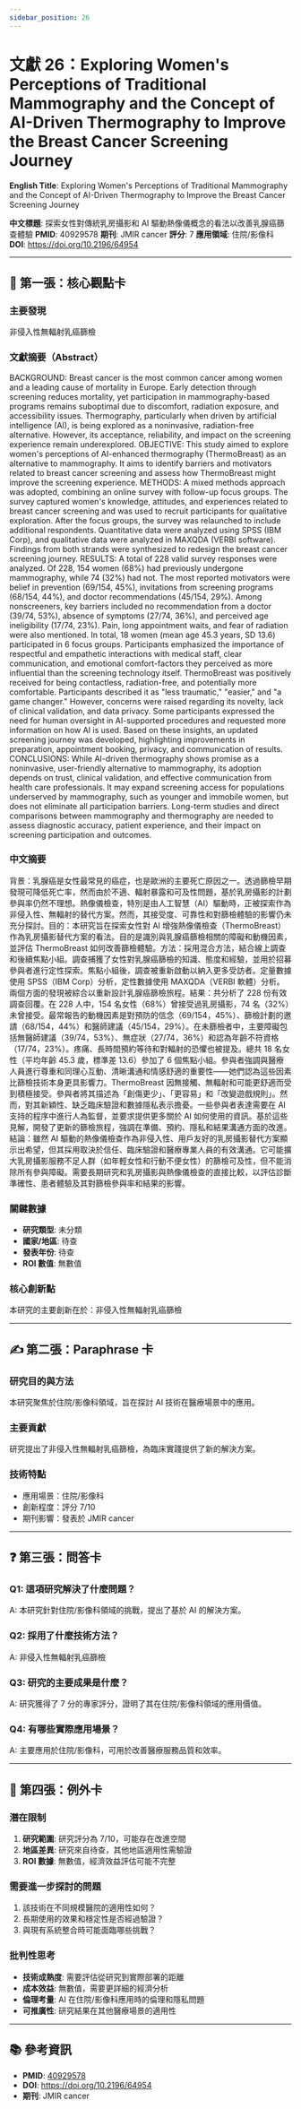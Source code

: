 ```yaml
---
sidebar_position: 26
---
```


# 文獻 26：Exploring Women's Perceptions of Traditional Mammography and the Concept of AI-Driven Thermography to Improve the Breast Cancer Screening Journey

**English Title**: Exploring Women's Perceptions of Traditional Mammography and the Concept of AI-Driven Thermography to Improve the Breast Cancer Screening Journey

**中文標題**: 探索女性對傳統乳房攝影和 AI 驅動熱像儀概念的看法以改善乳腺癌篩查體驗
**PMID**: 40929578
**期刊**: JMIR cancer
**評分**: 7
**應用領域**: 住院/影像科
**DOI**: https://doi.org/10.2196/64954

---

## 📌 第一張：核心觀點卡

### 主要發現
非侵入性無輻射乳癌篩檢

### 文獻摘要（Abstract）
BACKGROUND: Breast cancer is the most common cancer among women and a leading cause of mortality in Europe. Early detection through screening reduces mortality, yet participation in mammography-based programs remains suboptimal due to discomfort, radiation exposure, and accessibility issues. Thermography, particularly when driven by artificial intelligence (AI), is being explored as a noninvasive, radiation-free alternative. However, its acceptance, reliability, and impact on the screening experience remain underexplored. OBJECTIVE: This study aimed to explore women's perceptions of AI-enhanced thermography (ThermoBreast) as an alternative to mammography. It aims to identify barriers and motivators related to breast cancer screening and assess how ThermoBreast might improve the screening experience. METHODS: A mixed methods approach was adopted, combining an online survey with follow-up focus groups. The survey captured women's knowledge, attitudes, and experiences related to breast cancer screening and was used to recruit participants for qualitative exploration. After the focus groups, the survey was relaunched to include additional respondents. Quantitative data were analyzed using SPSS (IBM Corp), and qualitative data were analyzed in MAXQDA (VERBI software). Findings from both strands were synthesized to redesign the breast cancer screening journey. RESULTS: A total of 228 valid survey responses were analyzed. Of 228, 154 women (68%) had previously undergone mammography, while 74 (32%) had not. The most reported motivators were belief in prevention (69/154, 45%), invitations from screening programs (68/154, 44%), and doctor recommendations (45/154, 29%). Among nonscreeners, key barriers included no recommendation from a doctor (39/74, 53%), absence of symptoms (27/74, 36%), and perceived age ineligibility (17/74, 23%). Pain, long appointment waits, and fear of radiation were also mentioned. In total, 18 women (mean age 45.3 years, SD 13.6) participated in 6 focus groups. Participants emphasized the importance of respectful and empathetic interactions with medical staff, clear communication, and emotional comfort-factors they perceived as more influential than the screening technology itself. ThermoBreast was positively received for being contactless, radiation-free, and potentially more comfortable. Participants described it as "less traumatic," "easier," and "a game changer." However, concerns were raised regarding its novelty, lack of clinical validation, and data privacy. Some participants expressed the need for human oversight in AI-supported procedures and requested more information on how AI is used. Based on these insights, an updated screening journey was developed, highlighting improvements in preparation, appointment booking, privacy, and communication of results. CONCLUSIONS: While AI-driven thermography shows promise as a noninvasive, user-friendly alternative to mammography, its adoption depends on trust, clinical validation, and effective communication from health care professionals. It may expand screening access for populations underserved by mammography, such as younger and immobile women, but does not eliminate all participation barriers. Long-term studies and direct comparisons between mammography and thermography are needed to assess diagnostic accuracy, patient experience, and their impact on screening participation and outcomes.

### 中文摘要
背景：乳腺癌是女性最常見的癌症，也是歐洲的主要死亡原因之一。透過篩檢早期發現可降低死亡率，然而由於不適、輻射暴露和可及性問題，基於乳房攝影的計劃參與率仍然不理想。熱像儀檢查，特別是由人工智慧（AI）驅動時，正被探索作為非侵入性、無輻射的替代方案。然而，其接受度、可靠性和對篩檢體驗的影響仍未充分探討。目的：本研究旨在探索女性對 AI 增強熱像儀檢查（ThermoBreast）作為乳房攝影替代方案的看法。目的是識別與乳腺癌篩檢相關的障礙和動機因素，並評估 ThermoBreast 如何改善篩檢體驗。方法：採用混合方法，結合線上調查和後續焦點小組。調查捕獲了女性對乳腺癌篩檢的知識、態度和經驗，並用於招募參與者進行定性探索。焦點小組後，調查被重新啟動以納入更多受訪者。定量數據使用 SPSS（IBM Corp）分析，定性數據使用 MAXQDA（VERBI 軟體）分析。兩個方面的發現被綜合以重新設計乳腺癌篩檢旅程。結果：共分析了 228 份有效調查回覆。在 228 人中，154 名女性（68%）曾接受過乳房攝影，74 名（32%）未曾接受。最常報告的動機因素是對預防的信念（69/154，45%）、篩檢計劃的邀請（68/154，44%）和醫師建議（45/154，29%）。在未篩檢者中，主要障礙包括無醫師建議（39/74，53%）、無症狀（27/74，36%）和認為年齡不符資格（17/74，23%）。疼痛、長時間預約等待和對輻射的恐懼也被提及。總共 18 名女性（平均年齡 45.3 歲，標準差 13.6）參加了 6 個焦點小組。參與者強調與醫療人員進行尊重和同理心互動、清晰溝通和情感舒適的重要性——她們認為這些因素比篩檢技術本身更具影響力。ThermoBreast 因無接觸、無輻射和可能更舒適而受到積極接受。參與者將其描述為「創傷更少」、「更容易」和「改變遊戲規則」。然而，對其新穎性、缺乏臨床驗證和數據隱私表示擔憂。一些參與者表達需要在 AI 支持的程序中進行人為監督，並要求提供更多關於 AI 如何使用的資訊。基於這些見解，開發了更新的篩檢旅程，強調在準備、預約、隱私和結果溝通方面的改進。結論：雖然 AI 驅動的熱像儀檢查作為非侵入性、用戶友好的乳房攝影替代方案顯示出希望，但其採用取決於信任、臨床驗證和醫療專業人員的有效溝通。它可能擴大乳房攝影服務不足人群（如年輕女性和行動不便女性）的篩檢可及性，但不能消除所有參與障礙。需要長期研究和乳房攝影與熱像儀檢查的直接比較，以評估診斷準確性、患者體驗及其對篩檢參與率和結果的影響。

### 關鍵數據
- **研究類型**: 未分類
- **國家/地區**: 待查
- **發表年份**: 待查
- **ROI 數值**: 無數值

### 核心創新點
本研究的主要創新在於：非侵入性無輻射乳癌篩檢

---

## ✍️ 第二張：Paraphrase 卡

### 研究目的與方法
本研究聚焦於住院/影像科領域，旨在探討 AI 技術在醫療場景中的應用。

### 主要貢獻
研究提出了非侵入性無輻射乳癌篩檢，為臨床實踐提供了新的解決方案。

### 技術特點
- 應用場景：住院/影像科
- 創新程度：評分 7/10
- 期刊影響：發表於 JMIR cancer

---

## ❓ 第三張：問答卡

### Q1: 這項研究解決了什麼問題？
A: 本研究針對住院/影像科領域的挑戰，提出了基於 AI 的解決方案。

### Q2: 採用了什麼技術方法？
A: 非侵入性無輻射乳癌篩檢

### Q3: 研究的主要成果是什麼？
A: 研究獲得了 7 分的專家評分，證明了其在住院/影像科領域的應用價值。

### Q4: 有哪些實際應用場景？
A: 主要應用於住院/影像科，可用於改善醫療服務品質和效率。

---

## 🤔 第四張：例外卡

### 潛在限制
1. **研究範圍**: 研究評分為 7/10，可能存在改進空間
2. **地區差異**: 研究來自待查，其他地區適用性需驗證
3. **ROI 數據**: 無數值，經濟效益評估可能不完整

### 需要進一步探討的問題
1. 該技術在不同規模醫院的適用性如何？
2. 長期使用的效果和穩定性是否經過驗證？
3. 與現有系統整合時可能面臨哪些挑戰？

### 批判性思考
- **技術成熟度**: 需要評估從研究到實際部署的距離
- **成本效益**: 無數值，需要更詳細的經濟分析
- **倫理考量**: AI 在住院/影像科應用時的倫理和隱私問題
- **可推廣性**: 研究結果在其他醫療場景的適用性

---

## 📚 參考資訊
- **PMID**: [40929578](https://pubmed.ncbi.nlm.nih.gov/40929578/)
- **DOI**: https://doi.org/10.2196/64954
- **期刊**: JMIR cancer

